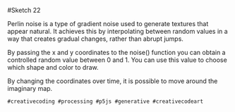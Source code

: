 #Sketch 22

Perlin noise is a type of gradient noise used to generate textures that appear natural. It achieves this by interpolating between random values in a way that creates gradual changes, rather than abrupt jumps.

By passing the x and y coordinates to the noise() function you can obtain a controlled random value between 0 and 1. You can use this value to choose which shape and color to draw.

By changing the coordinates over time, it is possible to move around the imaginary map.

`#creativecoding #processing #p5js #generative #creativecodeart`